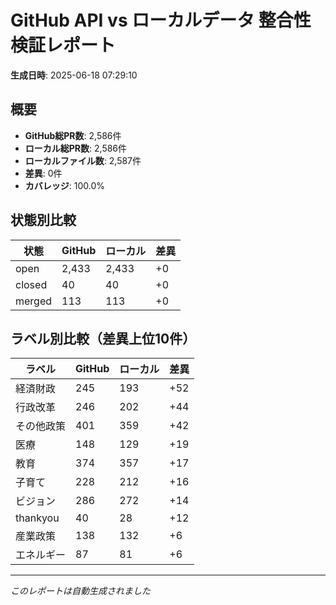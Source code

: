 # GitHub API vs ローカルデータ 整合性検証レポート

**生成日時**: 2025-06-18 07:29:10

## 概要

- **GitHub総PR数**: 2,586件
- **ローカル総PR数**: 2,586件
- **ローカルファイル数**: 2,587件
- **差異**: 0件
- **カバレッジ**: 100.0%

## 状態別比較

| 状態 | GitHub | ローカル | 差異 |
|------|--------|----------|------|
| open | 2,433 | 2,433 | +0 |
| closed | 40 | 40 | +0 |
| merged | 113 | 113 | +0 |

## ラベル別比較（差異上位10件）

| ラベル | GitHub | ローカル | 差異 |
|--------|--------|----------|------|
| 経済財政 | 245 | 193 | +52 |
| 行政改革 | 246 | 202 | +44 |
| その他政策 | 401 | 359 | +42 |
| 医療 | 148 | 129 | +19 |
| 教育 | 374 | 357 | +17 |
| 子育て | 228 | 212 | +16 |
| ビジョン | 286 | 272 | +14 |
| thankyou | 40 | 28 | +12 |
| 産業政策 | 138 | 132 | +6 |
| エネルギー | 87 | 81 | +6 |

---
*このレポートは自動生成されました*